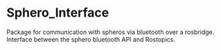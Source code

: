 # Sphero_Interface
Package for communication with spheros via bluetooth over a rosbridge. Interface between the sphero bluetooth API and Rostopics.
